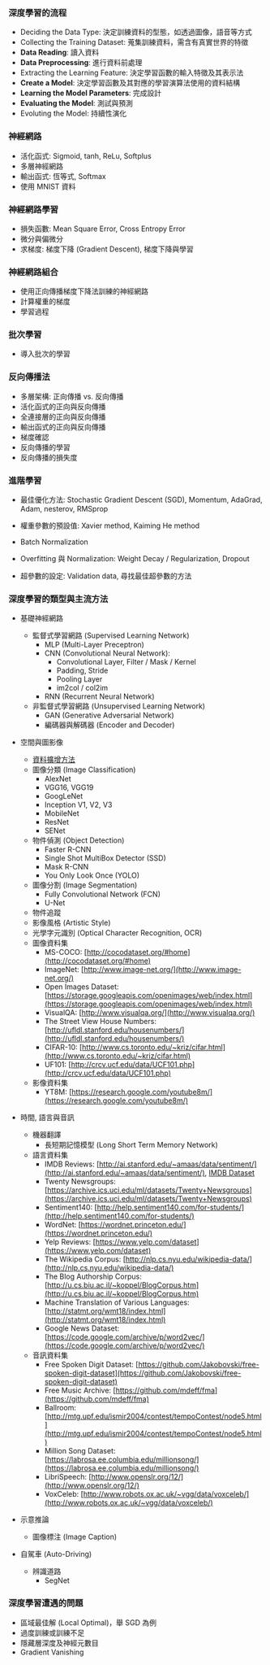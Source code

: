 ### 深度學習的流程

* Deciding the Data Type: 決定訓練資料的型態，如透過圖像，語音等方式
* Collecting the Training Dataset: 蒐集訓練資料，需含有真實世界的特徵
* **Data Reading**: 讀入資料
* **Data Preprocessing**: 進行資料前處理
* Extracting the Learning Feature: 決定學習函數的輸入特徵及其表示法
* **Create a Model**: 決定學習函數及其對應的學習演算法使用的資料結構
* **Learning the Model Parameters**: 完成設計
* **Evaluating the Model**: 測試與預測
* Evoluting the Model: 持續性演化

### 神經網路

* 活化函式: Sigmoid, tanh, ReLu, Softplus
* 多層神經網路
* 輸出函式: 恆等式, Softmax
* 使用 MNIST 資料  

### 神經網路學習

* 損失函數: Mean Square Error, Cross Entropy Error
* 微分與偏微分
* 求梯度: 梯度下降 (Gradient Descent), 梯度下降與學習

### 神經網路組合

* 使用正向傳播梯度下降法訓練的神經網路
* 計算權重的梯度
* 學習過程

### 批次學習

* 導入批次的學習

### 反向傳播法

* 多層架構: 正向傳播 vs. 反向傳播
* 活化函式的正向與反向傳播
* 全連接層的正向與反向傳播
* 輸出函式的正向與反向傳播
* 梯度確認
* 反向傳播的學習
* 反向傳播的損失度

### 進階學習

* 最佳優化方法: Stochastic Gradient Descent (SGD), Momentum, AdaGrad, Adam, nesterov, RMSprop

* 權重參數的預設值: Xavier method, Kaiming He method

* Batch Normalization
* Overfitting 與 Normalization: Weight Decay / Regularization, Dropout

* 超參數的設定: Validation data, 尋找最佳超參數的方法 

### 深度學習的類型與主流方法

* 基礎神經網路
  * 監督式學習網路 (Supervised Learning Network)
      * MLP (Multi-Layer Preceptron)
      * CNN (Convolutional Neural Network): 
        * Convolutional Layer, Filter / Mask / Kernel 
        * Padding, Stride
        * Pooling Layer
        * im2col / col2im
      * RNN (Recurrent Neural Network)
  * 非監督式學習網路 (Unsupervised Learning Network)
    * GAN (Generative Adversarial Network)
    * 編碼器與解碼器 (Encoder and Decoder)

* 空間與圖影像
  * [資料擴增方法](data/ImageDataAugmentation.html)
  * 圖像分類 (Image Classification)
    * AlexNet
    * VGG16, VGG19
    * GoogLeNet
    * Inception V1, V2, V3
    * MobileNet
    * ResNet
    * SENet
  * 物件偵測 (Object Detection)
    * Faster R-CNN
    * Single Shot MultiBox Detector (SSD)
    * Mask R-CNN
    * You Only Look Once (YOLO)
  * 圖像分割 (Image Segmentation)
    * Fully Convolutional Network (FCN)
    * U-Net
  * 物件追蹤
  * 影像風格 (Artistic Style)
  * 光學字元識別 (Optical Character Recognition, OCR)
  * 圖像資料集
    * MS-COCO: [http://cocodataset.org/#home](http://cocodataset.org/#home)
    * ImageNet: [http://www.image-net.org/](http://www.image-net.org/)
    * Open Images Dataset: [https://storage.googleapis.com/openimages/web/index.html](https://storage.googleapis.com/openimages/web/index.html)
    * VisualQA: [http://www.visualqa.org/](http://www.visualqa.org/)
    * The Street View House Numbers: [http://ufldl.stanford.edu/housenumbers/](http://ufldl.stanford.edu/housenumbers/)
    * CIFAR-10: [http://www.cs.toronto.edu/~kriz/cifar.html](http://www.cs.toronto.edu/~kriz/cifar.html)
    * UF101: [http://crcv.ucf.edu/data/UCF101.php](http://crcv.ucf.edu/data/UCF101.php)
  * 影像資料集
    * YT8M: [https://research.google.com/youtube8m/](https://research.google.com/youtube8m/) 

* 時間, 語言與音訊
  * 機器翻譯
  	* 長短期記憶模型 (Long Short Term Memory Network)
  * 語言資料集
  	* IMDB Reviews: [http://ai.stanford.edu/~amaas/data/sentiment/](http://ai.stanford.edu/~amaas/data/sentiment/), [IMDB Dataset]()
  	* Twenty Newsgroups: [https://archive.ics.uci.edu/ml/datasets/Twenty+Newsgroups](https://archive.ics.uci.edu/ml/datasets/Twenty+Newsgroups)
  	* Sentiment140: [http://help.sentiment140.com/for-students/](http://help.sentiment140.com/for-students/)
  	* WordNet: [https://wordnet.princeton.edu/](https://wordnet.princeton.edu/)
  	* Yelp Reviews: [https://www.yelp.com/dataset](https://www.yelp.com/dataset)
  	* The Wikipedia Corpus: [http://nlp.cs.nyu.edu/wikipedia-data/](http://nlp.cs.nyu.edu/wikipedia-data/)
  	* The Blog Authorship Corpus: [http://u.cs.biu.ac.il/~koppel/BlogCorpus.htm](http://u.cs.biu.ac.il/~koppel/BlogCorpus.htm)
  	* Machine Translation of Various Languages: [http://statmt.org/wmt18/index.html](http://statmt.org/wmt18/index.html)
  	* Google News Dataset: [https://code.google.com/archive/p/word2vec/](https://code.google.com/archive/p/word2vec/)
  * 音訊資料集
  	* Free Spoken Digit Dataset: [https://github.com/Jakobovski/free-spoken-digit-dataset](https://github.com/Jakobovski/free-spoken-digit-dataset)
  	* Free Music Archive: [https://github.com/mdeff/fma](https://github.com/mdeff/fma)
  	* Ballroom: [http://mtg.upf.edu/ismir2004/contest/tempoContest/node5.html](http://mtg.upf.edu/ismir2004/contest/tempoContest/node5.html)
  	* Million Song Dataset: [https://labrosa.ee.columbia.edu/millionsong/](https://labrosa.ee.columbia.edu/millionsong/)
  	* LibriSpeech: [http://www.openslr.org/12/](http://www.openslr.org/12/)
  	* VoxCeleb: [http://www.robots.ox.ac.uk/~vgg/data/voxceleb/](http://www.robots.ox.ac.uk/~vgg/data/voxceleb/)

* 示意推論
  * 圖像標注 (Image Caption)

* 自駕車 (Auto-Driving)
  * 辨識道路 
  	* SegNet 

### 深度學習遭遇的問題

* 區域最佳解 (Local Optimal)，舉 SGD 為例
* 過度訓練或訓練不足
* 隱藏層深度及神經元數目
* Gradient Vanishing




